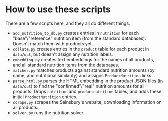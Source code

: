 # How to use these scripts

There are a few scripts here, and they all do different things.

 - `add_nutrition_to_db.py` creates entries in `nutrition` for each "base"/"reference" nutrition item (from the standard databases). Doesn't match them with products yet.
 - `collate.py` creates entries in the `product` table for each product in `data/out`, but doesn't assign any nutrition labels.
 - `embedding.py` creates text embeddings for the names of all products, and all standard nutrition items from the databases.
 - `matcher.py` matches products against standard nutrition amounts (by name, and nutritional similarity) and assigns `ProductNutrition` links.
 - `parse_html.py` parses the HTML embedding in the product JSON files (in `data/out`) to find the "confirmed"/"real" nutrition amounts for all products. Drops `nutrition` and `productnutrition` tables, and adds these initial `ProductNutrition` entries.
 - `scrape.py` scrapes the Sainsbury's website, downloading information on all products.
 - `solver.py` runs the nutrition solver.
